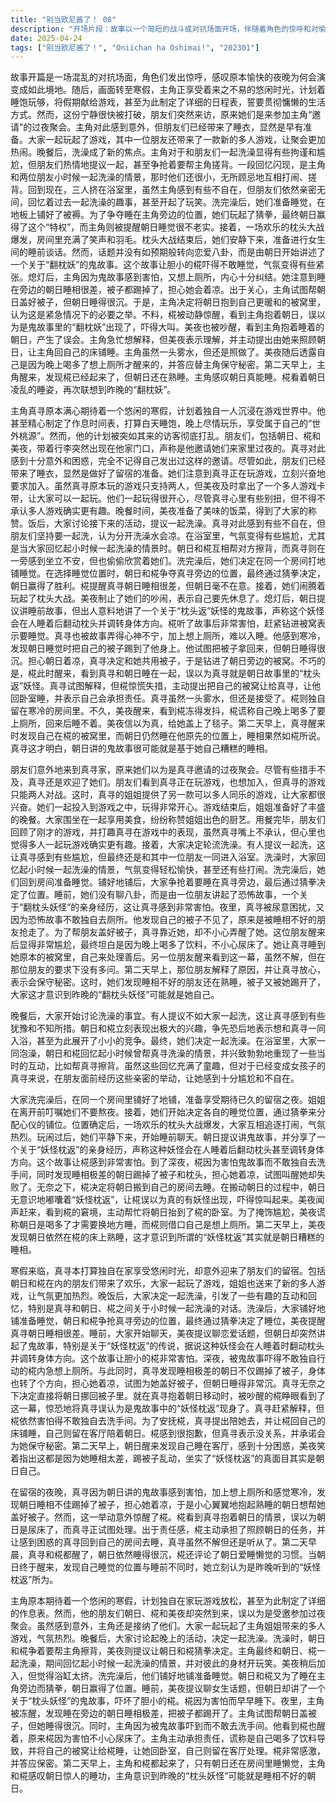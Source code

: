 ```yaml
---
title: "别当欧尼酱了！ 08"
description: "开场片段：故事以一个简短的战斗或对抗场面开场，伴随着角色的惊呼和对愉快夜晚变成如此境地的感叹。寒假与意外的留宿：主角真寻期待着一个慵懒的寒假，计划独自玩游戏。然而，他的朋友们突然到来，声称是他邀请她们来家里留宿，这让真寻感到意外和困惑。游戏与晚餐：朋友们到来后，大家一起玩游戏。因为真寻原有的游戏只能两人玩，他的姐姐拿出了一个可以多人玩的游戏。玩过游戏后，大家一起享用了晚餐，并对姐姐做的饭菜赞不绝口。饭后，她们讨论了游戏结果和真寻的表现。洗澡风波：晚餐后，大家讨论洗澡的问题。有人提议一起洗，这让真寻有些犹豫。朝日和椛争着要和真寻一起洗。最终，她们决定一起洗澡。洗澡时，她们回忆起小时候一起洗澡的情景，并重现了一些互动，这让真寻感到有些尴尬。睡前时光与鬼故事：洗完澡后，大家在同一个房间里铺好地铺准备睡觉。姐姐叮嘱她们不要熬夜后离开。她们决定睡觉的位置，并通过猜拳决定。接着，她们玩起了枕头大战。平静下来后，她们开始睡前聊天，朝日讲了一个关于“妖怪枕返”的鬼故事，这让椛感到非常害怕。深夜的“妖怪”：被鬼故事吓到的椛想上厕所，但又不敢独自一人。真寻发现朝日睡相不好，被子掉了，担心她着凉，于是试图帮她盖好被子，但朝日睡得很死。真寻决定把朝日移回被子里。此时，椛醒来看到了真寻抱着朝日的情景，误以为是鬼故事里的“妖怪枕返”出现了。误会与清晨：椛误以为真寻是因为尿床而抱着朝日移动，并承担了责任，让真寻回自己的房间睡，她来照顾朝日。真寻虽然困惑，但还是接受了。第二天早上，真寻和椛都醒了，朝日还在睡。椛评论了朝日的睡相。当朝日醒来发现自己位置变了时，她以为是“妖怪枕返”干的。片尾预告：屏幕上显示了“下集再见哦”的字样。"
date: 2025-04-24
tags: ["别当欧尼酱了！", "Oniichan ha Oshimai!", "202301"]
---
```


故事开篇是一场混乱的对抗场面，角色们发出惊呼，感叹原本愉快的夜晚为何会演变成如此境地。随后，画面转至寒假，主角正享受着来之不易的悠闲时光，计划着睡饱玩够，将假期献给游戏，甚至为此制定了详细的日程表，誓要贯彻慵懒的生活方式。然而，这份宁静很快被打破，朋友们突然来访，原来她们是来参加主角“邀请”的过夜聚会。主角对此感到意外，但朋友们已经带来了睡衣，显然是早有准备。大家一起玩起了游戏，其中一位朋友还带来了一款新的多人游戏，让聚会更加热闹。晚餐后，洗澡成了新的焦点。主角对于和朋友们一起洗澡显得有些拘谨和尴尬，但朋友们热情地提议一起，甚至争抢着要帮主角搓背。一段回忆闪现，是主角和两位朋友小时候一起洗澡的情景，那时他们还很小，无所顾忌地互相打闹、搓背。回到现在，三人挤在浴室里，虽然主角感到有些不自在，但朋友们依然亲密无间，回忆着过去一起洗澡的趣事，甚至开起了玩笑。洗完澡后，她们准备睡觉，在地板上铺好了被褥。为了争夺睡在主角旁边的位置，她们玩起了猜拳，最终朝日赢得了这个“特权”，而主角则被提醒朝日睡觉很不老实。接着，一场欢乐的枕头大战爆发，房间里充满了笑声和羽毛。枕头大战结束后，她们安静下来，准备进行女生间的睡前谈话。然而，话题并没有如预期般转向恋爱八卦，而是由朝日开始讲述了一个关于“翻枕妖”的鬼故事。这个故事让胆小的椛吓得不敢睡觉，气氛变得有些紧张。熄灯后，主角因为鬼故事感到害怕，又想上厕所，内心十分纠结。她注意到睡在旁边的朝日睡相很差，被子都踢掉了，担心她会着凉。出于关心，主角试图帮朝日盖好被子，但朝日睡得很沉。于是，主角决定将朝日抱到自己更暖和的被窝里，认为这是紧急情况下的必要之举。不料，椛被动静惊醒，看到主角抱着朝日，误以为是鬼故事里的“翻枕妖”出现了，吓得大叫。美夜也被吵醒，看到主角抱着睡着的朝日，产生了误会。主角急忙想解释，但美夜表示理解，并主动提出由她来照顾朝日，让主角回自己的床铺睡。主角虽然一头雾水，但还是照做了。美夜随后透露自己是因为晚上喝多了想上厕所才醒来的，并答应替主角保守秘密。第二天早上，主角醒来，发现椛已经起来了，但朝日还在熟睡。主角感叹朝日真能睡。椛看着朝日凌乱的睡姿，再次联想到昨晚的“翻枕妖”。

主角真寻原本满心期待着一个悠闲的寒假，计划着独自一人沉浸在游戏世界中。他甚至精心制定了作息时间表，打算白天睡饱，晚上尽情玩乐，享受属于自己的“世外桃源”。然而，他的计划被突如其来的访客彻底打乱。朋友们，包括朝日、椛和美夜，带着行李突然出现在他家门口，声称是他邀请她们来家里过夜的。真寻对此感到十分意外和困惑，完全不记得自己发出过这样的邀请。尽管如此，朋友们已经带来了睡衣，显然是做好了留宿的准备。她们注意到真寻正在玩游戏，立刻兴奋地要求加入。虽然真寻原本玩的游戏只支持两人，但美夜及时拿出了一个多人游戏卡带，让大家可以一起玩。他们一起玩得很开心，尽管真寻心里有些别扭，但不得不承认多人游戏确实更有趣。晚餐时间，美夜准备了美味的饭菜，得到了大家的称赞。饭后，大家讨论接下来的活动，提议一起洗澡。真寻对此感到有些不自在，但朋友们坚持要一起洗，认为分开洗澡水会凉。在浴室里，气氛变得有些尴尬，尤其是当大家回忆起小时候一起洗澡的情景时。朝日和椛互相帮对方擦背，而真寻则在一旁感到坐立不安，但也偷偷欣赏着她们。洗完澡后，她们决定在同一个房间打地铺睡觉。在选择睡觉位置时，朝日和椛争夺真寻旁边的位置，最终通过猜拳决定，朝日赢得了胜利。椛提醒真寻朝日睡相很差，但朝日毫不在意。接着，她们闹腾着玩起了枕头大战。美夜制止了她们的吵闹，表示自己要先休息了。熄灯后，朝日提议讲睡前故事，但出人意料地讲了一个关于“枕头返”妖怪的鬼故事，声称这个妖怪会在人睡着后翻动枕头并调转身体方向。椛听了故事后非常害怕，赶紧钻进被窝表示要睡觉。真寻也被故事弄得心神不宁，加上想上厕所，难以入睡。他感到寒冷，发现朝日睡觉时把自己的被子踢到了他身上。他试图把被子拿回来，但朝日睡得很沉。担心朝日着凉，真寻决定和她共用被子，于是钻进了朝日旁边的被窝。不巧的是，椛此时醒来，看到真寻和朝日睡在一起，误以为真寻就是朝日故事里的“枕头返”妖怪。真寻试图解释，但椛惊慌失措，主动提出把自己的被窝让给真寻，让他回卧室睡，并表示自己会承担责任。真寻虽然一头雾水，但还是接受了。椛则独自留在寒冷的房间里。不久，美夜醒来，看到椛冻得发抖，椛谎称自己晚上喝多了要上厕所，回来后睡不着。美夜信以为真，给她盖上了毯子。第二天早上，真寻醒来时发现自己在椛的被窝里，而朝日仍然睡在他原先的位置上，睡相果然如椛所说。真寻这才明白，朝日讲的鬼故事很可能就是基于她自己糟糕的睡相。

朋友们意外地来到真寻家，原来她们以为是真寻邀请的过夜聚会。尽管有些措手不及，真寻还是欢迎了她们。朋友们看到真寻正在玩游戏，也想加入，但真寻的游戏只能两人对战。这时，真寻的姐姐提供了另一款可以多人同乐的游戏，让大家都很兴奋。她们一起投入到游戏之中，玩得非常开心。游戏结束后，姐姐准备好了丰盛的晚餐。大家围坐在一起享用美食，纷纷称赞姐姐出色的厨艺。用餐完毕，朋友们回顾了刚才的游戏，并打趣真寻在游戏中的表现，虽然真寻嘴上不承认，但心里也觉得多人一起玩游戏确实更有趣。接着，大家决定轮流洗澡。有人提议一起洗，这让真寻感到有些尴尬，但最终还是和其中一位朋友一同进入浴室。洗澡时，大家回忆起小时候一起洗澡的情景，气氛变得轻松愉快，甚至还有些打闹。洗完澡后，她们回到房间准备睡觉。铺好地铺后，大家争抢着要睡在真寻旁边，最后通过猜拳决定了位置。睡前，她们没有聊八卦，而是由一位朋友讲起了恐怖故事，一个关于“翻枕头妖怪”的亲身经历，这让真寻感到非常害怕。夜里，真寻被尿意困扰，又因为恐怖故事不敢独自去厕所。他发现自己的被子不见了，原来是被睡相不好的朋友抢走了。为了帮朋友盖好被子，真寻靠近她，却不小心弄醒了她。这位朋友醒来后显得非常尴尬，最终坦白是因为晚上喝多了饮料，不小心尿床了。她让真寻睡到她原本的被窝里，自己来处理善后。另一位朋友醒来看到这一幕，虽然不解，但在那位朋友的要求下没有多问。第二天早上，那位朋友解释了原因，并让真寻放心，表示会保守秘密。这时，她们发现睡相不好的朋友还在熟睡，被子又被她踢开了，大家这才意识到昨晚的“翻枕头妖怪”可能就是她自己。

晚餐后，大家开始讨论洗澡的事宜。有人提议不如大家一起洗，这让真寻感到有些犹豫和不知所措。朝日和椛立刻表现出极大的兴趣，争先恐后地表示想和真寻一同入浴，甚至为此展开了小小的竞争。最终，她们决定一起洗澡。在浴室里，大家一同泡澡，朝日和椛回忆起小时候曾帮真寻洗澡的情景，并兴致勃勃地重现了一些当时的互动，比如帮真寻擦背。虽然这些回忆充满了童趣，但对于已经变成女孩子的真寻来说，在朋友面前经历这些亲密的举动，让她感到十分尴尬和不自在。

大家洗完澡后，在同一个房间里铺好了地铺，准备享受期待已久的留宿之夜。姐姐在离开前叮嘱她们不要熬夜。接着，她们开始决定各自的睡觉位置，通过猜拳来分配心仪的铺位。位置确定后，一场欢乐的枕头大战爆发，大家互相追逐打闹，气氛热烈。玩闹过后，她们平静下来，开始睡前聊天。朝日提议讲鬼故事，并分享了一个关于“妖怪枕返”的亲身经历，声称这种妖怪会在人睡着后翻动枕头甚至调转身体方向。这个故事让椛感到非常害怕。到了深夜，椛因为害怕鬼故事而不敢独自去洗手间，同时发现睡相极差的朝日踢掉了被子和枕头，担心她着凉，试图叫醒她却失败了。无奈之下，椛决定将朝日搬到自己的房间去睡。在搬动朝日的过程中，朝日无意识地嘟囔着“妖怪枕返”，让椛误以为真的有妖怪出现，吓得惊叫起来。美夜闻声赶来，看到椛的窘境，主动帮忙将朝日抬到了椛的卧室。为了掩饰尴尬，美夜谎称朝日是喝多了才需要换地方睡，而椛则借口自己是想上厕所。第二天早上，美夜发现朝日依然在椛的床上熟睡，这才意识到所谓的“妖怪枕返”其实就是朝日糟糕的睡相。

寒假来临，真寻本打算独自在家享受悠闲时光，却意外迎来了朋友们的留宿。包括朝日和椛在内的朋友们带来了欢乐，大家一起玩了游戏，姐姐也送来了新的多人游戏，让气氛更加热烈。晚饭后，大家决定一起洗澡，引发了一些有趣的互动和回忆，特别是真寻和朝日、椛之间关于小时候一起洗澡的对话。洗澡后，大家铺好地铺准备睡觉，朝日和椛争抢真寻旁边的位置，最终通过猜拳决定了睡位，美夜提醒真寻朝日睡相很差。睡前，大家开始聊天，美夜提议聊恋爱话题，但朝日却突然讲起了鬼故事，特别是关于“妖怪枕返”的传说，据说这种妖怪会在人睡着时翻动枕头并调转身体方向。这个故事让胆小的椛非常害怕。深夜，被鬼故事吓得不敢独自行动的椛内急想上厕所。与此同时，真寻发现睡相极差的朝日不仅踢掉了被子，身体也转了个方向，担心她着凉，试图为她盖好被子，但朝日睡得非常沉。真寻无奈之下决定直接将朝日挪回被子里。就在真寻抱着朝日移动时，被吵醒的椛睁眼看到了这一幕，惊恐地将真寻误认为是鬼故事中的“妖怪枕返”现身了。真寻赶紧解释，但椛依然害怕得不敢独自去洗手间。为了安抚椛，真寻提出陪她去，并让椛回自己的床铺睡，自己则留在客厅陪着朝日。椛感到很抱歉，但真寻表示没关系，并承诺会为她保守秘密。第二天早上，朝日醒来发现自己睡在客厅，感到十分困惑，美夜笑着指出这都是因为她睡相太差，踢被子乱动，坐实了“妖怪枕返”的真面目其实是朝日自己。

在留宿的夜晚，真寻因为朝日讲的鬼故事感到害怕，加上想上厕所和感觉寒冷，发现朝日睡相不佳踢掉了被子，担心她着凉，于是小心翼翼地抱起熟睡的朝日想帮她盖好被子。然而，这一举动意外惊醒了椛。椛看到真寻抱着朝日的情景，误以为朝日是尿床了，而真寻正试图处理。出于责任感，椛主动承担了照顾朝日的任务，并让感到困惑的真寻回到自己的房间去睡，真寻虽然不解但还是听从了。第二天早晨，真寻和椛都醒了，朝日依然睡得很沉，椛还评论了朝日爱睡懒觉的习惯。当朝日终于醒来，发现自己睡觉的位置与睡前不同时，她立刻认为是昨晚听到的“妖怪枕返”所为。

主角原本期待着一个悠闲的寒假，计划独自在家玩游戏放松，甚至为此制定了详细的作息表。然而，他的朋友们朝日、椛和美夜却突然到来，误以为是受邀参加过夜聚会。虽然感到意外，主角还是接纳了他们。大家一起玩起了主角姐姐带来的多人游戏，气氛热烈。晚餐后，大家讨论起晚上的活动，决定一起洗澡。洗澡时，朝日和椛争着要帮主角擦背，美夜则提议让朝日和椛猜拳决定。主角最终和朝日、椛一起洗澡，期间回忆起小时候一起洗澡的情景，并对彼此的身材开玩笑。美夜稍后加入，但觉得浴缸太挤。洗完澡后，他们铺好地铺准备睡觉。朝日和椛又为了睡在主角旁边而猜拳，朝日赢得了位置。睡前，美夜提议聊女生话题，但朝日却讲了一个关于“枕头妖怪”的鬼故事，吓坏了胆小的椛。椛因为害怕而早早睡下。夜里，主角被冻醒，发现睡在旁边的朝日睡相极差，把被子都踢开了。主角试图帮朝日盖被子，但她睡得很沉。同时，主角因为被鬼故事吓到而不敢去洗手间。他看到椛也醒着，原来椛因为害怕不小心尿床了。主角主动承担责任，谎称是自己喝多了饮料导致，并将自己的被窝让给椛睡，让她回卧室，自己则留在客厅处理。椛非常感激，并答应保密。第二天早上，主角和椛都起来了，只有朝日还在房间里睡懒觉，主角和椛感叹朝日惊人的睡功，主角意识到昨晚的“枕头妖怪”可能就是睡相不好的朝日。